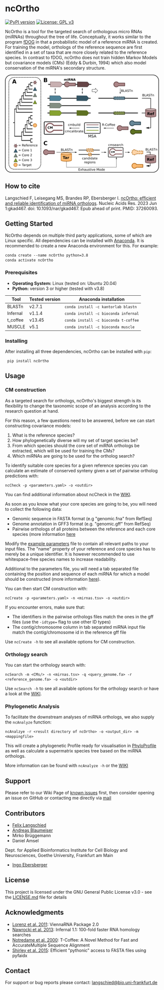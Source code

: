 # ncOrtho
[![PyPI version](https://badge.fury.io/py/ncOrtho.png)](https://pypi.org/project/ncOrtho/)
[![License: GPL v3](https://img.shields.io/badge/License-GPLv3-blue.svg)](https://www.gnu.org/licenses/gpl-3.0)

NcOrtho is a tool for the targeted search of orthologous micro RNAs (miRNAs) throughout the tree of life. 
Conceptually, it works similar to the program [fDOG](https://github.com/BIONF/fDOG) in that a probabilistic model of 
a reference miRNA is created. For training the model, orthologs of the reference sequence are first identified in 
a set of taxa that are more closely related to the reference species. In contrast to fDOG, ncOrtho does not train hidden 
Markov Models but covariance models (CMs) (Eddy & Durbin, 1994) 
which also model conservation of the miRNA's secondary structure.

![workflow](https://github.com/BIONF/ncortho/blob/master/ncOrtho/docs/figure1_ncortho_worklfow.png)

## How to cite

Langschied F, Leisegang MS, Brandes RP, Ebersberger I. 
[ncOrtho: efficient and reliable identification of miRNA orthologs](https://academic.oup.com/nar/advance-article/doi/10.1093/nar/gkad467/7187706). 
Nucleic Acids Res. 2023 Jun 1:gkad467. 
doi: 10.1093/nar/gkad467. 
Epub ahead of print. PMID: 37260093.

## Getting Started
NcOrtho depends on multiple third party applications, some of which are Linux specific.
All dependencies can be installed with [Anaconda](https://www.anaconda.com/).
It is recommended to create a new Anaconda environment for this. For example:
```
conda create --name ncOrtho python=3.8
conda activate ncOrtho
```

### Prerequisites
* **Operating System:** Linux (tested on: Ubuntu 20.04)
* **Python:** version 3 or higher (tested with v3.8)

Tool | Tested version | Anaconda installation
------------ | ------------- | -------------
BLASTn | v2.7.1 | `conda install -c kantorlab blastn`
Infernal | v1.1.4 | `conda install -c bioconda infernal`
t_coffee | v13.45 | `conda install -c bioconda t-coffee`
MUSCLE | v5.1 | `conda install -c bioconda muscle`

### Installing

After installing all three dependencies, ncOrtho can be installed with `pip`:
```
 pip install ncOrtho
```

## Usage
### CM construction
As a targeted search for orthologs, ncOrtho's biggest strength is its flexibility to change the taxonomic 
scope of an analysis according to the research question at hand.

For this reason, a few questions need to be answered, before we can start constructing covariance models:
1. What is the reference species?
2. How phylogenetically diverse will my set of target species be?
3. From which species should the core set of miRNA orthologs be extracted, which will be used for training the CMs?
4. Which miRNAs are going to be used for the ortholog search?

To identify suitable core species for a given reference species you can calculate an estimate of conserved synteny 
given a set of pairwise ortholog predictions with:
```
ncCheck -p <parameters.yaml> -o <outdir>
```
You can find additional information about ncCheck in the
[WIKI](https://github.com/BIONF/ncortho/wiki/Choosing-core-species).


As soon as you know what your core species are going to be, you will need to collect the following data:

* Genomic sequence in FASTA format (e.g "genomic.fna" from RefSeq)
* Genome annotation in GFF3 format (e.g. "genomic.gff" from RefSeq)
* Pairwise orthologs of all proteins between the reference and each core species (more information 
[here](https://github.com/BIONF/ncortho/wiki/Input-Data#pairwise-orthologs)

Modify the [example parameters](ncOrtho/coreset/example_parameters.yaml) file to contain all 
relevant paths to your input files. The "name" property of your reference and core species has to merely be a 
unique identifier. It is however recommended to use whitespace-free species names to increase readability.

Additional to the parameters file, you will need a tab separated file containing the position and sequence of each 
miRNA for which a model should be constructed (more information 
[here](https://github.com/BIONF/ncortho/wiki/Input-Data#reference-mirnas)). 

You can then start CM construction with:
```
ncCreate -p <parameters.yaml> -n <mirnas.tsv> -o <outdir>
```
If you encounter errors, make sure that:
* The identifiers in the pairwise orthologs files match the ones in the gff files (use the `-idtype=` flag to use other
ID types)
* The contig/chromosome column in tab separated miRNA input file match the contig/chromosome id 
in the reference gff file

Use `ncCreate -h` to see all available options for CM construction.

### Orthology search

You can start the orthology search with:
```
ncSearch -m <CMs/> -n <mirnas.tsv> -q <query_genome.fa> -r <reference_genome.fa> -o <outdir>
```

Use `ncSearch -h` to see all available options for the orthology search or have a look at the 
[WIKI](https://github.com/BIONF/ncortho/wiki/Running-the-orthology-search).

### Phylogenetic Analysis

To facilitate the downstream analyses of miRNA orthologs, we also supply the `ncAnalyze` function:
```
ncAnalzye -r <result directory of ncOrtho> -o <output_dir> -m <mappingfile>
```
This will create a phylogenetic Profile ready for visualisation in [PhyloProfile](https://github.com/BIONF/PhyloProfile)
as well as calculate a supermatrix species tree based on the miRNA orthologs.

More information can be found with `ncAnalyze -h` or the [WIKI](https://github.com/BIONF/ncortho/wiki/Analysis)

## Support

Please refer to our Wiki Page of [known issues](https://github.com/BIONF/ncortho/wiki/Known-Issues) first, 
then consider opening an issue on GitHub or contacting me directly via [mail](langschied@bio.uni-frankfurt.de)

## Contributors

* [Felix Langschied](https://github.com/felixlangschied)
* [Andreas Blaumeiser](https://github.com/acblaumeiser)
* Mirko Brüggemann
* Daniel Amsel

Dept. for Applied Bioinformatics Institute for Cell Biology and Neurosciences, Goethe University, Frankfurt am Main

* [Ingo Ebersberger](https://www.bio.uni-frankfurt.de/43045195/Abt__Ebersberger___Biowissenschaften)
 
## License

This project is licensed under the GNU General Public License v3.0 - see the [LICENSE.md](LICENSE.md) file for details

## Acknowledgments

* [Lorenz et al. 2011](https://almob.biomedcentral.com/articles/10.1186/1748-7188-6-26): ViennaRNA Package 2.0
* [Nawrocki et al. 2013](https://academic.oup.com/bioinformatics/article/29/22/2933/316439): Infernal 1.1: 
100-fold faster RNA homology searches
* [Notredame et al. 2000](http://www.tcoffee.org/Publications/Pdf/tcoffee.pdf): T-Coffee: A Novel Method for Fast and 
AccurateMultiple Sequence Alignment
* [Shirley et al. 2015](https://peerj.com/preprints/970v1/): Efficient "pythonic" access to FASTA files using pyfaidx

## Contact

For support or bug reports please contact: [langschied@bio.uni-frankfurt.de](langschied@bio.uni-frankfurt.de)
